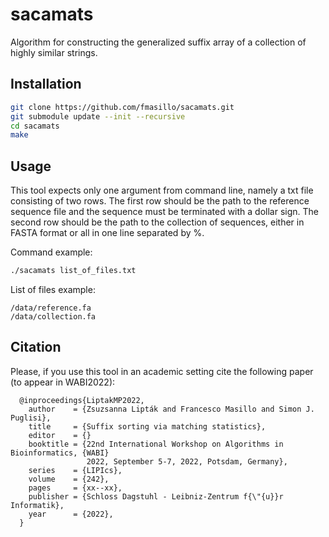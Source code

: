 # sacamats
Algorithm for constructing the generalized suffix array of a collection of highly similar strings.

## Installation

```sh
git clone https://github.com/fmasillo/sacamats.git
git submodule update --init --recursive
cd sacamats
make
```

## Usage

This tool expects only one argument from command line, namely a txt file consisting of two rows. The first row should be the path to the reference sequence file and the sequence must be terminated with a dollar sign. The second row should be the path to the collection of sequences, either in FASTA format or all in one line separated by %.

Command example:
```sh
./sacamats list_of_files.txt
```

List of files example:
```
/data/reference.fa
/data/collection.fa
```

## Citation

Please, if you use this tool in an academic setting cite the following paper (to appear in WABI2022):

```
  @inproceedings{LiptakMP2022,
    author    = {Zsuzsanna Lipták and Francesco Masillo and Simon J. Puglisi},
    title     = {Suffix sorting via matching statistics},
    editor    = {}
    booktitle = {22nd International Workshop on Algorithms in Bioinformatics, {WABI}
                 2022, September 5-7, 2022, Potsdam, Germany},
    series    = {LIPIcs},
    volume    = {242},
    pages     = {xx--xx},
    publisher = {Schloss Dagstuhl - Leibniz-Zentrum f{\"{u}}r Informatik},
    year      = {2022},
  }
```


